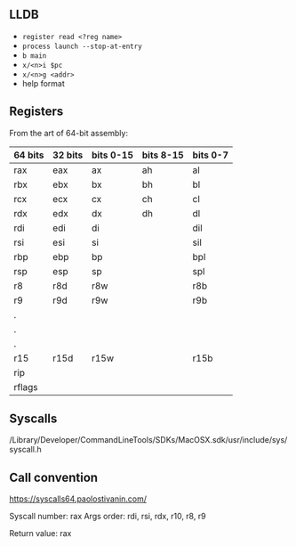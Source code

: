 ## LLDB

* `register read <?reg name>`
* `process launch --stop-at-entry`
* `b main`
* `x/<n>i $pc`
* `x/<n>g <addr>`
* help format

## Registers

From the art of 64-bit assembly:

|64 bits|32 bits|bits 0-15|bits 8-15|bits 0-7|
|-------|-------|---------|---------|--------|
|rax    |eax    |ax       |ah       |al      |
|rbx    |ebx    |bx       |bh       |bl      |
|rcx    |ecx    |cx       |ch       |cl      |
|rdx    |edx    |dx       |dh       |dl      |
|rdi    |edi    |di       |         |dil     |
|rsi    |esi    |si       |         |sil     |
|rbp    |ebp    |bp       |         |bpl     |
|rsp    |esp    |sp       |         |spl     |
|r8     |r8d    |r8w      |         |r8b     |
|r9     |r9d    |r9w      |         |r9b     |
|.                                           |
|.                                           |
|.                                           |
|r15    |r15d   |r15w     |         |r15b    |
|rip    |                                    |
|rflags |                                    |

## Syscalls

/Library/Developer/CommandLineTools/SDKs/MacOSX.sdk/usr/include/sys/syscall.h

## Call convention

https://syscalls64.paolostivanin.com/

Syscall number: rax
Args order: rdi, rsi, rdx, r10, r8, r9

Return value: rax